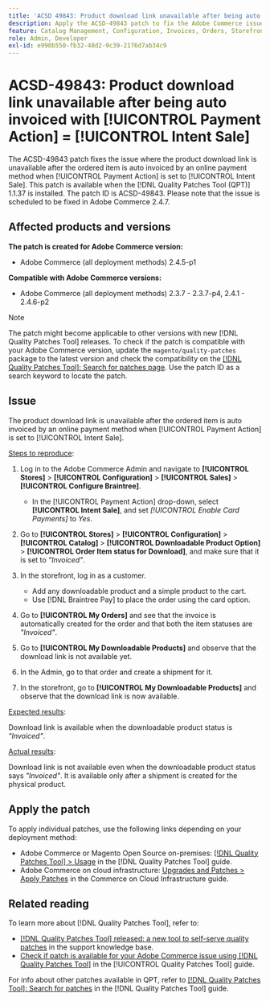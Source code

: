 ```yaml
---
title: 'ACSD 49843: Product download link unavailable after being auto invoiced with [!UICONTROL Payment Action] = [!UICONTROL Intent Sale]'
description: Apply the ACSD-49843 patch to fix the Adobe Commerce issue where product download link is unavailable after the ordered item is auto invoiced by an online payment method when [!UICONTROL Payment Action] is set to [!UICONTROL Intent Sale].
feature: Catalog Management, Configuration, Invoices, Orders, Storefront
role: Admin, Developer
exl-id: e990b550-fb32-48d2-9c39-2176d7ab34c9
---
```

# ACSD-49843: Product download link unavailable after being auto invoiced with [!UICONTROL Payment Action] = [!UICONTROL Intent Sale]

The ACSD-49843 patch fixes the issue where the product download link is unavailable after the ordered item is auto invoiced by an online payment method when [!UICONTROL Payment Action] is set to [!UICONTROL Intent Sale]. This patch is available when the [!DNL Quality Patches Tool (QPT)] 1.1.37 is installed. The patch ID is ACSD-49843. Please note that the issue is scheduled to be fixed in Adobe Commerce 2.4.7.

## Affected products and versions

**The patch is created for Adobe Commerce version:**

* Adobe Commerce (all deployment methods) 2.4.5-p1

**Compatible with Adobe Commerce versions:**

* Adobe Commerce (all deployment methods) 2.3.7 - 2.3.7-p4, 2.4.1 - 2.4.6-p2

>[!NOTE]
>
>The patch might become applicable to other versions with new [!DNL Quality Patches Tool] releases. To check if the patch is compatible with your Adobe Commerce version, update the `magento/quality-patches` package to the latest version and check the compatibility on the [[!DNL Quality Patches Tool]: Search for patches page](https://experienceleague.adobe.com/tools/commerce-quality-patches/index.html). Use the patch ID as a search keyword to locate the patch.

## Issue

The product download link is unavailable after the ordered item is auto invoiced by an online payment method when [!UICONTROL Payment Action] is set to [!UICONTROL Intent Sale].

<u>Steps to reproduce</u>:

1. Log in to the Adobe Commerce Admin and navigate to **[!UICONTROL Stores]** > **[!UICONTROL Configuration]** > **[!UICONTROL Sales]** > **[!UICONTROL Configure Braintree]**.

    * In the [!UICONTROL Payment Action] drop-down, select **[!UICONTROL Intent Sale]**, and set *[!UICONTROL Enable Card Payments]* to *Yes*.

1. Go to **[!UICONTROL Stores]** > **[!UICONTROL Configuration]** > **[!UICONTROL Catalog]** > **[!UICONTROL Downloadable Product Option]** > **[!UICONTROL Order Item status for Download]**, and make sure that it is set to *"Invoiced"*.
1. In the storefront, log in as a customer. 

    * Add any downloadable product and a simple product to the cart. 
    * Use [!DNL Braintree Pay] to place the order using the card option.

1. Go to **[!UICONTROL My Orders]** and see that the invoice is automatically created for the order and that both the item statuses are *"Invoiced"*.
1. Go to **[!UICONTROL My Downloadable Products]** and observe that the download link is not available yet.
1. In the Admin, go to that order and create a shipment for it.
1. In the storefront, go to **[!UICONTROL My Downloadable Products]** and observe that the download link is now available.

<u>Expected results</u>:

Download link is available when the downloadable product status is *"Invoiced"*.

<u>Actual results</u>:

Download link is not available even when the downloadable product status says *"Invoiced"*. It is available only after a shipment is created for the physical product. 

## Apply the patch

To apply individual patches, use the following links depending on your deployment method:

* Adobe Commerce or Magento Open Source on-premises: [[!DNL Quality Patches Tool] > Usage](/help/tools/quality-patches-tool/usage.md) in the [!DNL Quality Patches Tool] guide.
* Adobe Commerce on cloud infrastructure: [Upgrades and Patches > Apply Patches](https://experienceleague.adobe.com/docs/commerce-cloud-service/user-guide/develop/upgrade/apply-patches.html) in the Commerce on Cloud Infrastructure guide.

## Related reading

To learn more about [!DNL Quality Patches Tool], refer to:

* [[!DNL Quality Patches Tool] released: a new tool to self-serve quality patches](https://experienceleague.adobe.com/en/docs/commerce-operations/tools/quality-patches-tool/quality-patches-tool-to-self-serve-quality-patches) in the support knowledge base.
* [Check if patch is available for your Adobe Commerce issue using [!DNL Quality Patches Tool]](/help/tools/quality-patches-tool/patches-available-in-qpt/check-patch-for-magento-issue-with-magento-quality-patches.md) in the [!UICONTROL Quality Patches Tool] guide.


For info about other patches available in QPT, refer to [[!DNL Quality Patches Tool]: Search for patches](https://experienceleague.adobe.com/tools/commerce-quality-patches/index.html) in the [!DNL Quality Patches Tool] guide.
